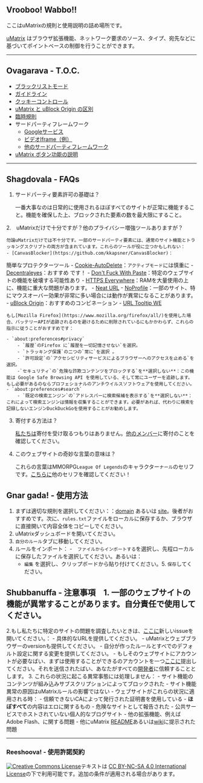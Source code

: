 ﻿## Vrooboo! Wabbo!!

ここはuMatrixの規則と使用説明の詰め場所です。

[uMatrix](https://github.com/gorhill/uMatrix) はブラウザ拡張機能、ネットワーク要求のソース、タイプ、宛先などに基づいてポイントベースの制御を行うことができます。

---

## Ovagarava - T.O.C.

- [ブラックリストモード](Blacklist-Mode.md)
- [ガイドライン](Guidelines.md)
- [クッキーコントロール](Cookies-Control.md)
- [uMatrix と uBlock Origin の区別](Differences.md)
- [臨時規則](Temp.md)
- サードパーティフレームワーク    
    - [Googleサービス](Google-Services.md)
    - [ビデオIframe（例）](Video-Iframe-Examples.md)
    - [他のサードパーティフレームワーク](Others.md)
- [uMatrix ボタン功能の説明](Visual.md)

---

## Shagdovala - FAQs

1. サードパーティ要素許可の基礎は？

    一番大事なのは日常的に使用されるほぼすべてのサイトが正常に機能すること。機能を確保した上、ブロックされた要素の数を最大限にすること。

2.　uMatrixだけで十分ですが？他のプライバシー増強ツールありますが？

    勿論uMatrixだけでは不十分です。一部のサードパーティ要素には、通常のサイト機能とトラッキングスクリプトの両方が含まれています。これらのツールが役に立つかもしれない：
    - [CanvasBlocker](https://github.com/kkapsner/CanvasBlocker)：
簡単なプロテクターツール    - [Cookie-AutoDelete](https://github.com/Cookie-AutoDelete/Cookie-AutoDelete)：`アクティブモード`には慎重に
    - [Decentraleyes](https://decentraleyes.org/)：おすすめ
です！    - [Don't Fuck With Paste](https://addons.mozilla.org/firefox/addon/don-t-fuck-with-paste/)：特定のウェブサイトの機能を破壊する可能性あり
    - [HTTPS Everywhere](https://www.eff.org/https-everywhere)：RAMを大量使用の上に、機能に重大な問題があります。
    - [Neat URL](http://hugsmile.eu/)
    - [NoProfile](https://addons.mozilla.org/firefox/addon/noprofile/)：一部のサイト、特にマウスオーバー効果が非常に多い場合には動作が異常になることがあります。   - [uBlock Origin](https://github.com/gorhill/uBlock)：おすすめのコンビネーション
    - [URL Tooltip WE](https://addons.mozilla.org/firefox/addon/url-tooltip-we/)

    もし[Mozilla Firefox](https://www.mozilla.org/firefox/all/)を使用した場合、バッテリーAPIが追跡されるのを避けるために削除されているにもかかわらず、これらの指示に従うことがおすすめです：

    - `about:preferences#privacy`
        - `履歴`のFirefox に`履歴を一切記憶させない`を選択。 
        - `トラッキング保護`の二つの`常に`を選択 。
        - `許可設定`の`アクセシビリティサービスによるブラウザーへのアクセスを止める`を選択。
        -`セキュリティ`の`危険な詐欺コンテンツをブロックする`を**選択しない**：この機能は Google Safe Browsing API を使用している、そして常にユーザーを追跡します。もし必要があるのならプロフェショナルのアンチウイルスソフトウェアを使用してください。
    - `about:preferences#search`
        - `既定の検索エンジン`の`アドレスバーに検索候補を表示する`を**選択しない**：これによって検索エンジンは情報を収集することができます。必要があれば、代わりに検索を記録しないエンジンDuckDuckGoを使用することがお勧めします。　

3. 寄付する方法は？

    [私たちは](https://github.com/Rictusempra)寄付を受け取るつもりはありません。[他のメンバー](https://github.com/orgs/uMatrix-Rules/people)に寄付のことを確認してください。

4. このウェブサイトの奇妙な言葉の意味は？

    これらの言葉はMMORPG`League Of Legends`のキャラクター`ナール`のセリフです。[こちらに](http://leagueoflegends.wikia.com/wiki/Gnar/Quotes)他のセリフを確認してください！

## Gnar gada! - 使用方法　

1. まずは適切な規則を選択してください：：[domain](https://github.com/uMatrix-Rules/uMatrix-Rules-Domain) あるいは [site](https://github.com/uMatrix-Rules/uMatrix-Rules-Site)。後者がおすすめです。次に、`rules.txt`ファイルをローカルに保存するか、ブラウザに直接開いて内容全体をコピーしでください。
2. uMatrixダッシュボードを開いてください。
3. `自分のルール`タブに移動してください。　
4. ルールをインポート：
   -　`ファイルからインポートする`を選択し、先程ローカルに保存したファイルを選択してください。あるいは：
   - `編集` を選択し、クリップボードから貼り付けてください。5. `保存`してください。

## Shubbanuffa - 注意事項　1. 一部のウェブサイトの機能が異常することがあります。自分責任で使用してください。
2.もし私たちに特定のサイトの問題を調査したいときは、[ここに](https://github.com/uMatrix-Rules)新しいissueを開いてください。：
    - 具体的なURLを提供してください。
    - uMatrixとウェブブラウザーのversionも提供してください。
    - 自分が作ったルールとすべでのデフォルト設定に関する変更を提供してください。    - もしそのウェブサイトにアカウントが必要なばい、まずは使用することができるのアカウントを一つ[ここに](lolipopplus@protonmail.com)提出してください。それを送信されたばい、あなたがすべての[開発者](https://github.com/Rictusempra)に信頼することとします。
3. これらの状況に起こる異常事態には処理しません：
    -  サイト機能のコンテンツが組み込みサブスクリプションによってブロックされた
    -  サイト機能異常の原因はuMatrixルールの影響ではない
    - ウェブサイトがこれらの状況に適用される時：
        -  信頼できないCAによって発行された証明書を使用している
        -  **ほぼすべて**の内容はエロに関するもの
        -  危険なサイトとして報告された
        -  公共サービスでホストされていない個人的なブログサイト
    -  他の拡張機能、例えばAdobe Flash、に関する問題
    - 他にuMatrix [README](https://github.com/gorhill/uMatrix/blob/master/README.md)あるいは[wiki](https://github.com/gorhill/uMatrix/wiki)に提示された問題

---

### Reeshoova! - 使用許諾契約

<a rel="license" href="http://creativecommons.org/licenses/by-nc-sa/4.0/"><img alt="Creative Commons License" style="border-width:0" src="https://i.creativecommons.org/l/by-nc-sa/4.0/88x31.png" /></a>テキストは <a rel="license" href="http://creativecommons.org/licenses/by-nc-sa/4.0/">CC BY-NC-SA 4.0 International License</a>の下で利用可能です。追加の条件が適用される場合があります。

